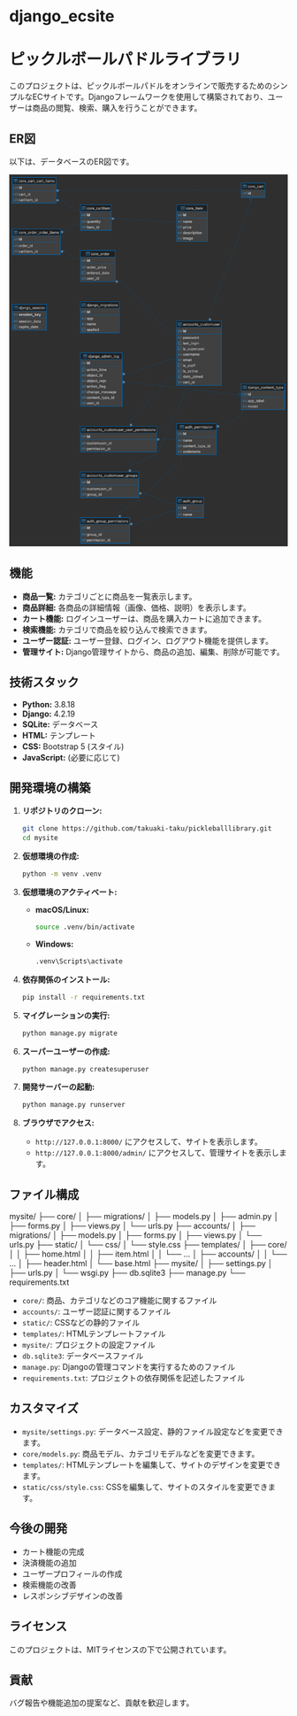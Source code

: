 # django_ecsite

# ピックルボールパドルライブラリ

このプロジェクトは、ピックルボールパドルをオンラインで販売するためのシンプルなECサイトです。Djangoフレームワークを使用して構築されており、ユーザーは商品の閲覧、検索、購入を行うことができます。

## ER図

以下は、データベースのER図です。

![ER Diagram](mysite/static/images/ER_Diagram.png)

## 機能

*   **商品一覧:** カテゴリごとに商品を一覧表示します。
*   **商品詳細:** 各商品の詳細情報（画像、価格、説明）を表示します。
*   **カート機能:** ログインユーザーは、商品を購入カートに追加できます。
*   **検索機能:** カテゴリで商品を絞り込んで検索できます。
*   **ユーザー認証:** ユーザー登録、ログイン、ログアウト機能を提供します。
*   **管理サイト:** Django管理サイトから、商品の追加、編集、削除が可能です。

## 技術スタック

*   **Python:** 3.8.18
*   **Django:** 4.2.19
*   **SQLite:** データベース
*   **HTML:** テンプレート
*   **CSS:** Bootstrap 5 (スタイル)
*   **JavaScript:** (必要に応じて)

## 開発環境の構築

1.  **リポジトリのクローン:**
    ```bash
    git clone https://github.com/takuaki-taku/pickleballlibrary.git
    cd mysite
    ```

2.  **仮想環境の作成:**
    ```bash
    python -m venv .venv
    ```

3.  **仮想環境のアクティベート:**
    *   **macOS/Linux:**
        ```bash
        source .venv/bin/activate
        ```
    *   **Windows:**
        ```bash
        .venv\Scripts\activate
        ```

4.  **依存関係のインストール:**
    ```bash
    pip install -r requirements.txt
    ```

5.  **マイグレーションの実行:**
    ```bash
    python manage.py migrate
    ```

6.  **スーパーユーザーの作成:**
    ```bash
    python manage.py createsuperuser
    ```

7.  **開発サーバーの起動:**
    ```bash
    python manage.py runserver
    ```

8.  **ブラウザでアクセス:**
    *   `http://127.0.0.1:8000/` にアクセスして、サイトを表示します。
    *   `http://127.0.0.1:8000/admin/` にアクセスして、管理サイトを表示します。

## ファイル構成
mysite/
├── core/
│ ├── migrations/
│ ├── models.py
│ ├── admin.py
│ ├── forms.py
│ ├── views.py
│ └── urls.py
├── accounts/
│ ├── migrations/
│ ├── models.py
│ ├── forms.py
│ ├── views.py
│ └── urls.py
├── static/
│ └── css/
│ └── style.css
├── templates/
│ ├── core/
│ │ ├── home.html
│ │ ├── item.html
│ │ └── ...
│ ├── accounts/
│ │ └── ...
│ ├── header.html
│ └── base.html
├── mysite/
│ ├── settings.py
│ ├── urls.py
│ └── wsgi.py
├── db.sqlite3
├── manage.py
└── requirements.txt


*   `core/`: 商品、カテゴリなどのコア機能に関するファイル
*   `accounts/`: ユーザー認証に関するファイル
*   `static/`: CSSなどの静的ファイル
*   `templates/`: HTMLテンプレートファイル
*   `mysite/`: プロジェクトの設定ファイル
*   `db.sqlite3`: データベースファイル
*   `manage.py`: Djangoの管理コマンドを実行するためのファイル
*   `requirements.txt`: プロジェクトの依存関係を記述したファイル

## カスタマイズ

*   `mysite/settings.py`: データベース設定、静的ファイル設定などを変更できます。
*   `core/models.py`: 商品モデル、カテゴリモデルなどを変更できます。
*   `templates/`: HTMLテンプレートを編集して、サイトのデザインを変更できます。
*   `static/css/style.css`: CSSを編集して、サイトのスタイルを変更できます。

## 今後の開発

*   カート機能の完成
*   決済機能の追加
*   ユーザープロフィールの作成
*   検索機能の改善
*   レスポンシブデザインの改善

## ライセンス

このプロジェクトは、MITライセンスの下で公開されています。

## 貢献

バグ報告や機能追加の提案など、貢献を歓迎します。